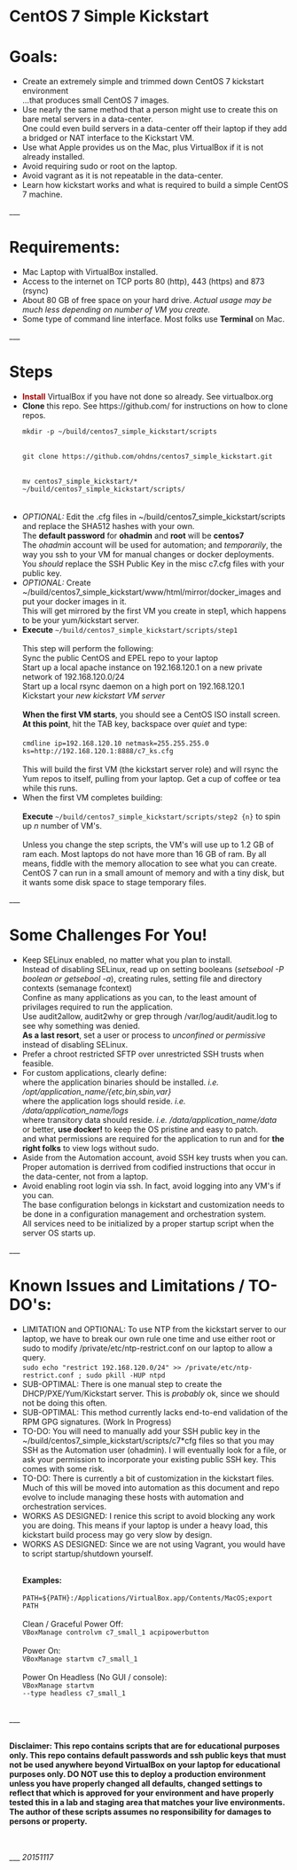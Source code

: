 # CentOS 7 Simple Kickstart

# Goals:
<p>
<ul>
<li>Create an extremely simple and trimmed down CentOS 7 kickstart environment<br />
...that produces small CentOS 7 images.</li>
<li>Use nearly the same method that a person might use to create this on bare metal servers in a data-center.<br />One could even build servers in a data-center off their laptop if they add a bridged or NAT interface to the Kickstart VM.</li>

<li>Use what Apple provides us on the Mac, plus VirtualBox if it is not already installed.</li>

<li>Avoid requiring sudo or root on the laptop.</li>

<li>Avoid vagrant as it is not repeatable in the data-center.</li>

<li>Learn how kickstart works and what is required to build a simple CentOS 7 machine.</li>
</ul>
</p>
___

# Requirements:
<p>
<ul>
<li>Mac Laptop with VirtualBox installed.</li>

<li>Access to the internet on TCP ports 80 (http), 443 (https) and 873 (rsync)</li>

<li>About 80 GB of free space on your hard drive. <i>Actual usage may be much less depending on number of VM you create.</i></li>

<li>Some type of command line interface.  Most folks use <b>Terminal</b> on Mac.</li>
</ul>
</p>
___

# Steps
<p>
<ul>
<li><b><font color="#960000">Install</b></font> VirtualBox if you have not done so already.  See virtualbox.org</li>

<li><b>Clone</b> this repo.  See https://github.com/ for instructions on how to clone repos.</li>
<code>
mkdir -p ~/build/centos7_simple_kickstart/scripts
</code>
<br />
<code>
git clone https://github.com/ohdns/centos7_simple_kickstart.git
</code>
<br />
<code>
mv centos7_simple_kickstart/* ~/build/centos7_simple_kickstart/scripts/
</code>
<br /><br />

<li><i>OPTIONAL:</i>
 Edit the .cfg files in ~/build/centos7_simple_kickstart/scripts and replace the SHA512 hashes with your own.<br />
The <b>default password</b> for <b>ohadmin</b> and <b>root</b> will be <b>centos7</b><br />
The <i>ohadmin</i> account will be used for automation; and <i>temporarily</i>, the way you ssh to your VM for manual changes or docker deployments.<br />
You <i>should</i> replace the SSH Public Key in the misc c7.cfg files with your public key.<br />

<li><i>OPTIONAL:</i>
 Create ~/build/centos7_simple_kickstart/www/html/mirror/docker_images and put your docker images in it.<br />This will get mirrored by the first VM you create in step1, which happens to be your yum/kickstart server.</li>

<li>
 <b>Execute</b> <code>~/build/centos7_simple_kickstart/scripts/step1</code>
<br /><br />
This step will perform the following:<br />
Sync the public CentOS and EPEL repo to your laptop<br />
Start up a local apache instance on 192.168.120.1 on a new private network of 192.168.120.0/24<br />
Start up a local rsync daemon on a high port on 192.168.120.1<br />
Kickstart your <i>new kickstart VM server</i><br /><br />
<b>When the first VM starts</b>, you should see a CentOS ISO install screen.<br />
<b>At this point</b>, hit the TAB key, backspace over <i>quiet</i> and type:<br /><br />
<code>cmdline ip=192.168.120.10 netmask=255.255.255.0 ks=http://192.168.120.1:8888/c7_ks.cfg</code><br /><br />
This will build the first VM (the kickstart server role) and will rsync the Yum repos to itself, pulling from your laptop. Get a cup of coffee or tea while this runs.</li>

<li>When the first VM completes building:<br /><br />
 <b>Execute</b> <code>~/build/centos7_simple_kickstart/scripts/step2 {n}</code> to spin up <i>n</i> number of VM's.<br /><br />Unless you change the step scripts, the VM's will use up to 1.2 GB of ram each. Most laptops do not have more than 16 GB of ram. By all means, fiddle with the memory allocation to see what you can create. CentOS 7 can run in a small amount of memory and with a tiny disk, but it wants some disk space to stage temporary files.</li>
</ul>
</p>
___

# Some Challenges For You!

<p>
<ul>
<li>Keep SELinux enabled, no matter what you plan to install.<br />
Instead of disabling SELinux, read up on setting booleans (<i>setsebool -P boolean or getsebool -a</i>), creating rules, setting file and directory contexts (semanage fcontext)<br />
Confine as many applications as you can, to the least amount of privilages required to run the application.<br />
Use audit2allow, audit2why or grep through /var/log/audit/audit.log to see why something was denied.<br />
<b>As a last resort</b>, set a user or process to <i>unconfined</i> or <i>permissive</i> instead of disabling SELinux.</li>

<li>Prefer a chroot restricted SFTP over unrestricted SSH trusts when feasible.</li>

<li>For custom applications, clearly define:<br />
where the application binaries should be installed. <i>i.e. /opt/application_name/{etc,bin,sbin,var}</i><br />
where the application logs should reside. <i>i.e. /data/application_name/logs</i><br />
where transitory data should reside. <i>i.e. /data/application_name/data</i><br />
or better, <b>use docker!</b> to keep the OS pristine and easy to patch.<br />
and what permissions are required for the application to run and for <b>the right folks</b> to view logs without sudo.</li>
<li>Aside from the Automation account, avoid SSH key trusts when you can. Proper automation is derrived from codified instructions that occur in the data-center, not from a laptop.</li>

<li>Avoid enabling root login via ssh.  In fact, avoid logging into any VM's if you can.<br />
The base configuration belongs in kickstart and customization needs to be done in a configuration management and orchestration system.<br />
All services need to be initialized by a proper startup script when the server OS starts up.</li>

</ul>
</p>
___


# Known Issues and Limitations / TO-DO's:
<p>
<ul>
<li>LIMITATION and OPTIONAL: To use NTP from the kickstart server to our laptop, we have to break our own rule one time and use either root or sudo to modify /private/etc/ntp-restrict.conf on our laptop to allow a query.<br />
<code>sudo echo "restrict 192.168.120.0/24" >> /private/etc/ntp-restrict.conf ; sudo pkill -HUP ntpd</code><br /></li>

<li>SUB-OPTIMAL: There is one manual step to create the DHCP/PXE/Yum/Kickstart server.  This is <i>probably</i> ok, since we should not be doing this often.</li>

<li>SUB-OPTIMAL: This method currently lacks end-to-end validation of the RPM GPG signatures.  (Work In Progress)</li>

<li>TO-DO: You will need to manually add your SSH public key in the ~/build/centos7_simple_kickstart/scripts/c7*cfg files so that you may SSH as the Automation user (ohadmin). I will eventually look for a file, or ask your permission to incorporate your existing public SSH key.  This comes with some risk.</li>

<li>TO-DO: There is currently a bit of customization in the kickstart files.  Much of this will be moved into automation as this document and repo evolve to include managing these hosts with automation and orchestration services.</li>

<li>WORKS AS DESIGNED: I renice this script to avoid blocking any work you are doing. This means if your laptop is under a heavy load, this kickstart build process may go very slow by design.</li>

<li>WORKS AS DESIGNED: Since we are not using Vagrant, you would have to script startup/shutdown yourself.<br /><br />

<b>Examples:</b><br /><br />
<code>PATH=${PATH}:/Applications/VirtualBox.app/Contents/MacOS;export PATH</code><br /><br />
Clean / Graceful Power Off:<br />
<code>VBoxManage controlvm c7_small_1 acpipowerbutton</code><br /><br />
Power On:<br />
<code>VBoxManage startvm c7_small_1</code><br /><br />
Power On Headless (No GUI / console):<br />
<code>VBoxManage startvm --type headless c7_small_1</code><br /><br />
</li>
</ul>
</p>
___
<p><b><br />Disclaimer: This repo contains scripts that are for educational purposes only.  This repo contains default passwords and ssh public keys that must not be used anywhere beyond VirtualBox on your laptop for educational purposes only. DO NOT use this to deploy a production environment unless you have properly changed all defaults, changed settings to reflect that which is approved for your environment and have properly tested this in a lab and staging area that matches your live environments.  The author of these scripts assumes no responsibility for damages to persons or property.<br /><br /></b><br /></p>
___
<i>20151117</i>
